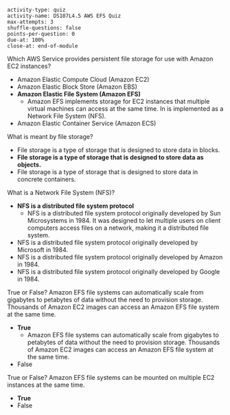 ```c-lms
activity-type: quiz
activity-name: DS107L4.5 AWS EFS Quiz
max-attempts: 3
shuffle-questions: false
points-per-question: 0
due-at: 100%
close-at: end-of-module
```

Which AWS Service provides persistent file storage for use with Amazon EC2 instances?
- Amazon Elastic Compute Cloud (Amazon EC2)
- Amazon Elastic Block Store (Amazon EBS)
- **Amazon Elastic File System (Amazon EFS)**
    * Amazon EFS implements storage for EC2 instances that multiple virtual machines can access at the same time. In is implemented as a Network File System (NFS).
- Amazon Elastic Container Service (Amazon ECS)

What is meant by file storage?
- File storage is a type of storage that is designed to store data in blocks.
- **File storage is a type of storage that is designed to store data as objects.**
- File storage is a type of storage that is designed to store data in concrete containers.

What is a Network File System (NFS)?
- **NFS is a distributed file system protocol**
    * NFS is a distributed file system protocol originally developed by Sun Microsystems in 1984. It was designed to let multiple users on client computers access files on a network, making it a distributed file system.
- NFS is a distributed file system protocol originally developed by Microsoft in 1984.
- NFS is a distributed file system protocol originally developed by Amazon in 1984.
- NFS is a distributed file system protocol originally developed by Google in 1984.

True or False? Amazon EFS file systems can automatically scale from gigabytes to petabytes of data without the need to provision storage. Thousands of Amazon EC2 images can access an Amazon EFS file system at the same time. 
- **True**
    * Amazon EFS file systems can automatically scale from gigabytes to petabytes of data without the need to provision storage. Thousands of Amazon EC2 images can access an Amazon EFS file system at the same time.
- False

True or False? Amazon EFS file systems can be mounted on multiple EC2 instances at the same time.
- **True**
- False


